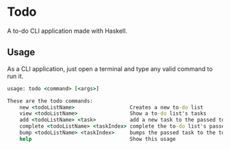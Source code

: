 # Todo

A to-do CLI application made with Haskell.

## Usage

As a CLI application, just open a terminal and type any valid command to run it.

``` cmd
usage: todo <command> [<args>]

These are the todo commands:
    new <todoListName>                  Creates a new to-do list
    view <todoListName>                 Show a to-do list's tasks
    add <todoListName> <task>           add a new task to the passed to-do list
    complete <todoListName> <taskIndex> complete the to-do list's passed task number
    bump <todoListName> <taskIndex>     bumps the passed task to the top of the to-do list
    help                                Show this usage
```
